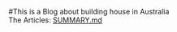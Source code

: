 #This is a Blog about building house in Australia<br />
The Articles: <a href="SUMMARY.md">SUMMARY.md</a>
